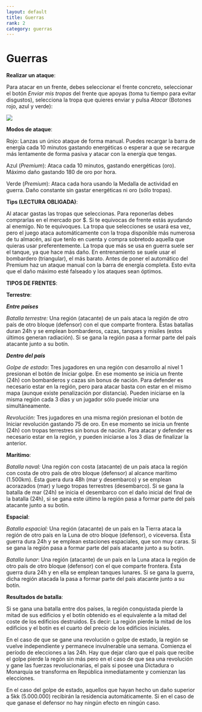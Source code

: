 ```yaml
---
layout: default
title: Guerras
rank: 2
category: guerras
---
```

# Guerras

**Realizar un ataque**:

Para atacar en un frente, debes seleccionar el frente concreto, seleccionar el botón _Enviar mis tropas_ del frente que apoyas (toma tu tiempo para evitar disgustos), selecciona la tropa que quieres enviar y pulsa _Atacar_ (Botones rojo, azul y verde):

![](https://es.lambda-rr.es/wp-content/uploads/2018/10/IMG_20180716_013724.jpg)

**Modos de ataque**:

Rojo: Lanzas un único ataque de forma manual. Puedes recargar la barra de energía cada 10 minutos gastando energéticas o esperar a que se recargue más lentamente de forma pasiva y atacar con la energía que tengas.

Azul (_Premium_): Ataca cada 10 minutos, gastando energéticas (oro). Máximo daño gastando 180 de oro por hora.

Verde (_Premium_): Ataca cada hora usando la Medalla de actividad en guerra. Daño constante sin gastar energéticas ni oro (sólo tropas).

**Tips (LECTURA OBLIGADA)**:

Al atacar gastas las tropas que seleccionas. Para reponerlas debes comprarlas en el mercado por $. Si te equivocas de frente estás ayudando al enemigo. No te equivoques. La tropa que selecciones se usará esa vez, pero el juego ataca automáticamente con la tropa disponible más numerosa de tu almacén, así que tenlo en cuenta y compra sobretodo aquella que quieras usar preferentemente. La tropa que más se usa en guerra suele ser el tanque, ya que hace más daño. En entrenamiento se suele usar el bombardero (triangular), el más barato. Antes de poner el automático del Premium haz un ataque manual con la barra de energía completa. Esto evita que el daño máximo esté falseado y los ataques sean óptimos.

**TIPOS DE FRENTES**:

**Terrestre**:

**_Entre países_**

_Batalla terrestre:_ Una región (atacante) de un país ataca la región de otro país de otro bloque (defensor) con el que comparte frontera. Éstas batallas duran 24h y se emplean bombarderos, cazas, tanques y misiles (estos últimos generan radiación). Si se gana la región pasa a formar parte del país atacante junto a su botín.

**_Dentro del país_**

_Golpe de estado_: Tres jugadores en una región con desarrollo al nivel 1 presionan el botón de Iniciar golpe. En ese momento se inicia un frente (24h) con bombarderos y cazas sin bonus de nación. Para defender es necesario estar en la región, pero para atacar basta con estar en el mismo mapa (aunque existe penalización por distancia). Pueden iniciarse en la misma región cada 3 días y un jugador sólo puede iniciar una simultáneamente.

_Revolución:_ Tres jugadores en una misma región presionan el botón de Iniciar revolución gastando 75 de oro. En ese momento se inicia un frente (24h) con tropas terrestres sin bonus de nación. Para atacar y defender es necesario estar en la región, y pueden iniciarse a los 3 días de finalizar la anterior.

**Marítimo**:

_Batalla naval:_ Una región con costa (atacante) de un país ataca la región con costa de otro país de otro bloque (defensor) al alcance marítimo (1.500km). Ésta guera dura 48h (mar y desembarco) y se emplean acorazados (mar) y luego tropas terrestres (desembarco). Si se gana la batalla de mar (24h) se inicia el desembarco con el daño inicial del final de la batalla (24h), si se gana este último la región pasa a formar parte del país atacante junto a su botín.

**Espacial**:

_Batalla espacial:_ Una región (atacante) de un país en la Tierra ataca la región de otro país en la Luna de otro bloque (defensor), o viceversa. Ésta guerra dura 24h y se emplean estaciones espaciales, que son muy caras. Si se gana la región pasa a formar parte del país atacante junto a su botín.

_Batalla lunar_: Una región (atacante) de un país en la Luna ataca la región de otro país de otro bloque (defensor) con el que comparte frontera. Ésta guerra dura 24h y en ella se emplean tanques lunares. Si se gana la guerra, dicha región atacada la pasa a formar parte del país atacante junto a su botín.

**Resultados de batalla**:

Si se gana una batalla entre dos países, la región conquistada pierde la mitad de sus edificios y el botín obtenido es el equivalente a la mitad del coste de los edificios destruidos. Es decir: La región pierde la mitad de los edificios y el botín es el cuarto del precio de los edificios iniciales.

En el caso de que se gane una revolución o golpe de estado, la región se vuelve independiente y permanece invulnerable una semana. Comienza el período de elecciones a las 24h. Hay que dejar claro que el país que recibe el golpe pierde la regón sin más pero en el caso de que sea una revolución y gane las fuerzas revolucionarias, el país si posee una Dictadura o Monarquía se transforma en República inmediatamente y comienzan las elecciones.

En el caso del golpe de estado, aquellos que hayan hecho un daño superior a 5kk (5.000.000) recibirán la residencia automáticamente. Si en el caso de que ganase el defensor no hay ningún efecto en ningún caso.